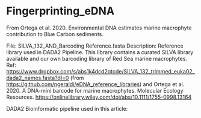 # Fingerprinting_eDNA

From Ortega et al. 2020. Environmental DNA estimates marine macrophyte contribution to Blue Carbon sediments.


File: SILVA_132_AND_Barcoding Reference.fasta
Description: Reference library used in DADA2 Pipeline.
This library contains a curated SILVA library available and our own barcoding library of Red Sea marine macrophytes. 
Ref: https://www.dropbox.com/s/abs1k4dcd2qtcde/SILVA_132_trimmed_euka02_dada2_names.fasta?dl=0 (from https://github.com/ngeraldi/eDNA_reference_libraries) and Ortega et al. 2020. A DNA-mini barcode for marine macrophytes. Molecular Ecology Resources. https://onlinelibrary.wiley.com/doi/abs/10.1111/1755-0998.13164


DADA2 Bioinformatic pipeline used in this article:



